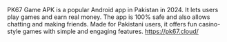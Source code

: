 PK67 Game APK is a popular Android app in Pakistan in 2024. It lets users play games and earn real money. The app is 100% safe and also allows chatting and making friends. Made for Pakistani users, it offers fun casino-style games with simple and engaging features. https://pk67.cloud/
